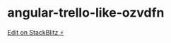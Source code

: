 # angular-trello-like-ozvdfn

[Edit on StackBlitz ⚡️](https://stackblitz.com/edit/angular-trello-like-ozvdfn)